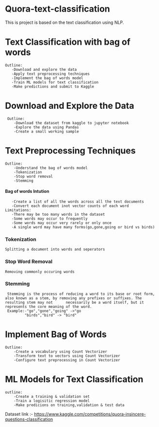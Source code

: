 # Quora-text-classification
This is project is based on the text classification using NLP.
# Text Classification with bag of words
    Outline:
       -Download and explore the data
       -Apply text preprocessing techniques
       -Implement the bag of words model
       -Train ML models for text classification
       -Make predictions and submit to Kaggle
       
# Download and Explore the Data
     Outline:
        -Download the dataset from kaggle to jupyter notebook
        -Explore the data using Pandas
        -Create a small working sample
        
# Text Preprocessing Techniques
    Outline:
        -Understand the bag of words model
        -Tokenization
        -Stop word removal
        -Stemming
#### Bag of words Intution
       -Create a list of all the words across all the text documents
       -Convert each document inot vector counts of each word
    Limitations:
       -There may be too many words in the dataset
       -Some words may occur to frequently
       -Some words may occur very rarely or only once
       -A single word may have many forms(go,gone,going or bird vs birds)
### Tokenization 
    Splitting a document into words and seperators

### Stop Word Removal
    Removing commonly occuring words

### Stemming
     Stemming is the process of reducing a word to its base or root form, also known as a stem, by removing any prefixes or suffixes. The resulting stem may not      necessarily be a word itself, but it represents the core meaning of the word.
     Example:-"go","gone","going" ->"go
             "birds","bird" -> "bird"
             
 # Implement Bag of Words
    Outline:
        -Create a vocabulary using Count Vectorizer
        -Transform text to vectors using Count Vectorizer
        -Configure text preprocessing in Count Vectorizer
 
 # ML Models for Text Classification

    outline:
        -Create a training & validation set
        -Train a logisitic regression model
        -Make predicions on training,validation & test data


Dataset link :- https://www.kaggle.com/competitions/quora-insincere-questions-classification
